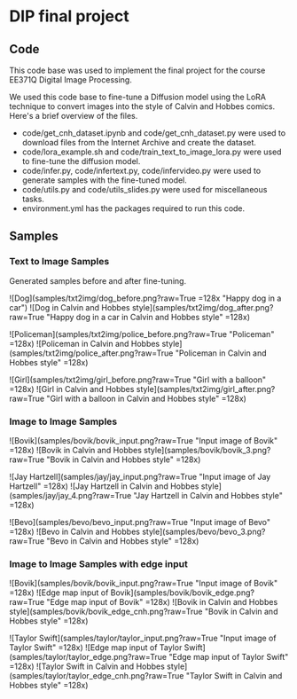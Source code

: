 # DIP final project

## Code

This code base was used to implement the final project for the course EE371Q Digital Image Processing. 

We used this code base to fine-tune a Diffusion model using the LoRA technique to convert images into the style of Calvin and Hobbes comics. 
Here's a brief overview of the files. 

* code/get_cnh_dataset.ipynb and code/get_cnh_dataset.py were used to download files from the Internet Archive and create the dataset. 
* code/lora_example.sh and code/train_text_to_image_lora.py were used to fine-tune the diffusion model.
* code/infer.py, code/infertext.py, code/infervideo.py were used to generate samples with the fine-tuned model.
* code/utils.py and code/utils_slides.py were used for miscellaneous tasks. 
* environment.yml has the packages required to run this code.

## Samples

### Text to Image Samples

Generated samples before and after fine-tuning. 

![Dog](samples/txt2img/dog_before.png?raw=True  =128x "Happy dog in a car")
![Dog in Calvin and Hobbes style](samples/txt2img/dog_after.png?raw=True "Happy dog in a car in Calvin and Hobbes style" =128x)

![Policeman](samples/txt2img/police_before.png?raw=True "Policeman" =128x)
![Policeman in Calvin and Hobbes style](samples/txt2img/police_after.png?raw=True "Policeman in Calvin and Hobbes style" =128x)

![Girl](samples/txt2img/girl_before.png?raw=True "Girl with a balloon" =128x)
![Girl in Calvin and Hobbes style](samples/txt2img/girl_after.png?raw=True "Girl with a balloon in Calvin and Hobbes style" =128x)


### Image to Image Samples

![Bovik](samples/bovik/bovik_input.png?raw=True "Input image of Bovik" =128x)
![Bovik in Calvin and Hobbes style](samples/bovik/bovik_3.png?raw=True "Bovik in Calvin and Hobbes style" =128x)

![Jay Hartzell](samples/jay/jay_input.png?raw=True "Input image of Jay Hartzell" =128x)
![Jay Hartzell in Calvin and Hobbes style](samples/jay/jay_4.png?raw=True "Jay Hartzell in Calvin and Hobbes style" =128x)

![Bevo](samples/bevo/bevo_input.png?raw=True "Input image of Bevo" =128x)
![Bevo in Calvin and Hobbes style](samples/bevo/bevo_3.png?raw=True "Bevo in Calvin and Hobbes style" =128x)

### Image to Image Samples with edge input

![Bovik](samples/bovik/bovik_input.png?raw=True "Input image of Bovik" =128x)
![Edge map input of Bovik](samples/bovik/bovik_edge.png?raw=True "Edge map input of Bovik" =128x)
![Bovik in Calvin and Hobbes style](samples/bovik/bovik_edge_cnh.png?raw=True "Bovik in Calvin and Hobbes style" =128x)

![Taylor Swift](samples/taylor/taylor_input.png?raw=True "Input image of Taylor Swift" =128x)
![Edge map input of Taylor Swift](samples/taylor/taylor_edge.png?raw=True "Edge map input of Taylor Swift" =128x)
![Taylor Swift in Calvin and Hobbes style](samples/taylor/taylor_edge_cnh.png?raw=True "Taylor Swift in Calvin and Hobbes style" =128x)